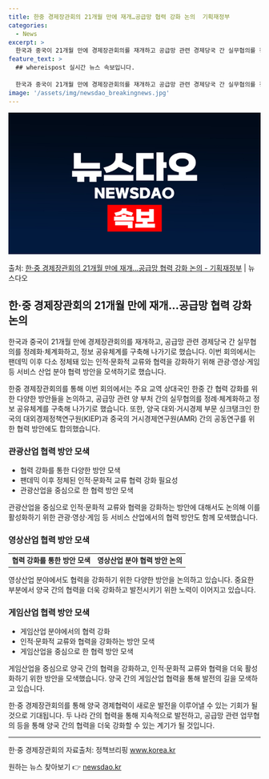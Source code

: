 ```yaml
---
title: 한중 경제장관회의 21개월 만에 재개…공급망 협력 강화 논의  기획재정부
categories:
  - News
excerpt: >
  한국과 중국이 21개월 만에 경제장관회의를 재개하고 공급망 관련 경제당국 간 실무협의를 정례화체계화하고, 정…
feature_text: >
  ## whereispost 실시간 뉴스 속보입니다.

  한국과 중국이 21개월 만에 경제장관회의를 재개하고 공급망 관련 경제당국 간 실무협의를 정례화체계화하고, 정…
image: '/assets/img/newsdao_breakingnews.jpg'
---
```


![뉴스다오 속보](/assets/img/newsdao_breakingnews.jpg)

<p>출처: <a href="https://newsdao.kr/3832" rel="dofollow">한·중 경제장관회의  21개월 만에 재개…공급망 협력 강화 논의 - 기획재정부</a> | 뉴스다오</p>

<h2 data-ke-size="size26">한·중 경제장관회의  21개월 만에 재개…공급망 협력 강화 논의</h2>

한국과 중국이 21개월 만에 경제장관회의를 재개하고, 공급망 관련 경제당국 간 실무협의를 정례화·체계화하고, 정보 공유체계를 구축해 나가기로 했습니다. 이번 회의에서는 팬데믹 이후 다소 정체돼 있는 인적·문화적 교류와 협력을 강화하기 위해 관광·영상·게임 등 서비스 산업 분야 협력 방안을 모색하기로 했습니다.

<p data-ke-size="size16">한중 경제장관회의를 통해 이번 회의에서는 주요 교역 상대국인 한중 간 협력 강화를 위한 다양한 방안들을 논의하고, 공급망 관련 양 부처 간의 실무협의를 정례·체계화하고 정보 공유체계를 구축해 나가기로 했습니다. 또한, 양국 대외·거시경제 부문 싱크탱크인 한국의 대외경제정책연구원(KIEP)과 중국의 거시경제연구원(AMR) 간의 공동연구를 위한 협력 방안에도 합의했습니다.</p>

<h3 data-ke-size="size24">관광산업 협력 방안 모색</h3>

<ul>
  <li>협력 강화를 통한 다양한 방안 모색</li>
  <li>팬데믹 이후 정체된 인적·문화적 교류 협력 강화 필요성</li>
  <li>관광산업을 중심으로 한 협력 방안 모색</li>
</ul>

<p data-ke-size="size16">관광산업을 중심으로 인적·문화적 교류와 협력을 강화하는 방안에 대해서도 논의해 이를 활성화하기 위한 관광·영상·게임 등 서비스 산업에서의 협력 방안도 함께 모색했습니다.</p>

<h3 data-ke-size="size24">영상산업 협력 방안 모색</h3>

<table>
  <tr>
    <td style="text-align: center; height: 17px;"><b>협력 강화를 통한 방안 모색</b></td>
    <td style="text-align: center; height: 17px;"><b>영상산업 분야 협력 방안 논의</b></td>
  </tr>
</table>

<p data-ke-size="size16">영상산업 분야에서도 협력을 강화하기 위한 다양한 방안을 논의하고 있습니다. 중요한 부분에서 양국 간의 협력을 더욱 강화하고 발전시키기 위한 노력이 이어지고 있습니다.</p>

<h3 data-ke-size="size24">게임산업 협력 방안 모색</h3>

<ul>
  <li>게임산업 분야에서의 협력 강화</li>
  <li>인적·문화적 교류와 협력을 강화하는 방안 모색</li>
  <li>게임산업을 중심으로 한 협력 방안 모색</li>
</ul>

<p data-ke-size="size16">게임산업을 중심으로 양국 간의 협력을 강화하고, 인적·문화적 교류와 협력을 더욱 활성화하기 위한 방안을 모색했습니다. 양국 간의 게임산업 협력을 통해 발전의 길을 모색하고 있습니다.</p>

<p data-ke-size="size16">한·중 경제장관회의를 통해 양국 경제협력이 새로운 발전을 이루어낼 수 있는 기회가 될 것으로 기대됩니다. 두 나라 간의 협력을 통해 지속적으로 발전하고, 공급망 관련 업무협의 등을 통해 양국 간의 협력을 더욱 강화할 수 있는 계기가 될 것입니다.</p>

<hr>

<p data-ke-size="size16">한·중 경제장관회의 자료출처: 정책브리핑 <a href="https://www.korea.kr/" target="_blank">www.korea.kr</a></p> 

원하는 뉴스 찾아보기 👉 <a href="https://newsdao.kr" rel="dofollow">newsdao.kr</a>


